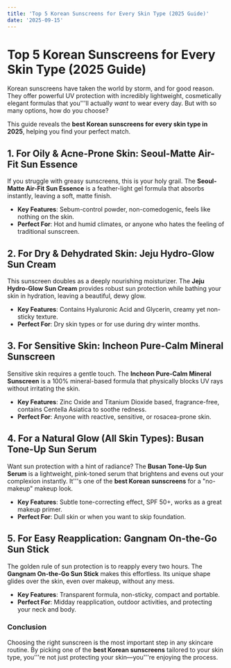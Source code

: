 ```yaml
---
title: 'Top 5 Korean Sunscreens for Every Skin Type (2025 Guide)'
date: '2025-09-15'
---
```


# Top 5 Korean Sunscreens for Every Skin Type (2025 Guide)

Korean sunscreens have taken the world by storm, and for good reason. They offer powerful UV protection with incredibly lightweight, cosmetically elegant formulas that you'''ll actually *want* to wear every day. But with so many options, how do you choose?

This guide reveals the **best Korean sunscreens for every skin type in 2025**, helping you find your perfect match.

## 1. For Oily & Acne-Prone Skin: Seoul-Matte Air-Fit Sun Essence

If you struggle with greasy sunscreens, this is your holy grail. The **Seoul-Matte Air-Fit Sun Essence** is a feather-light gel formula that absorbs instantly, leaving a soft, matte finish.

- **Key Features**: Sebum-control powder, non-comedogenic, feels like nothing on the skin.
- **Perfect For**: Hot and humid climates, or anyone who hates the feeling of traditional sunscreen.

## 2. For Dry & Dehydrated Skin: Jeju Hydro-Glow Sun Cream

This sunscreen doubles as a deeply nourishing moisturizer. The **Jeju Hydro-Glow Sun Cream** provides robust sun protection while bathing your skin in hydration, leaving a beautiful, dewy glow.

- **Key Features**: Contains Hyaluronic Acid and Glycerin, creamy yet non-sticky texture.
- **Perfect For**: Dry skin types or for use during dry winter months.

## 3. For Sensitive Skin: Incheon Pure-Calm Mineral Sunscreen

Sensitive skin requires a gentle touch. The **Incheon Pure-Calm Mineral Sunscreen** is a 100% mineral-based formula that physically blocks UV rays without irritating the skin.

- **Key Features**: Zinc Oxide and Titanium Dioxide based, fragrance-free, contains Centella Asiatica to soothe redness.
- **Perfect For**: Anyone with reactive, sensitive, or rosacea-prone skin.

## 4. For a Natural Glow (All Skin Types): Busan Tone-Up Sun Serum

Want sun protection with a hint of radiance? The **Busan Tone-Up Sun Serum** is a lightweight, pink-toned serum that brightens and evens out your complexion instantly. It'''s one of the **best Korean sunscreens** for a "no-makeup" makeup look.

- **Key Features**: Subtle tone-correcting effect, SPF 50+, works as a great makeup primer.
- **Perfect For**: Dull skin or when you want to skip foundation.

## 5. For Easy Reapplication: Gangnam On-the-Go Sun Stick

The golden rule of sun protection is to reapply every two hours. The **Gangnam On-the-Go Sun Stick** makes this effortless. Its unique shape glides over the skin, even over makeup, without any mess.

- **Key Features**: Transparent formula, non-sticky, compact and portable.
- **Perfect For**: Midday reapplication, outdoor activities, and protecting your neck and body.

### Conclusion

Choosing the right sunscreen is the most important step in any skincare routine. By picking one of the **best Korean sunscreens** tailored to your skin type, you'''re not just protecting your skin—you'''re enjoying the process.
